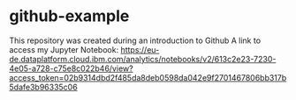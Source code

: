 # github-example
This repository was created during an introduction to Github
A link to access my Jupyter Notebook:
https://eu-de.dataplatform.cloud.ibm.com/analytics/notebooks/v2/613c2e23-7230-4e05-a728-c75e8c022b46/view?access_token=02b9314dbd2f485da8deb0598da042e9f2701467806bb317b5dafe3b96335c06
